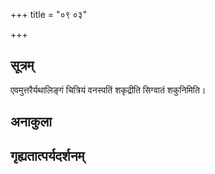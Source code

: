 +++
title = "०९ ०३"

+++
## सूत्रम्
एवमुत्तरैर्यथालिङ्गं चित्रियं वनस्पतिं शकृद्रीति सिग्वातं शकुनिमिति।
## अनाकुला

## गृह्यतात्पर्यदर्शनम्

